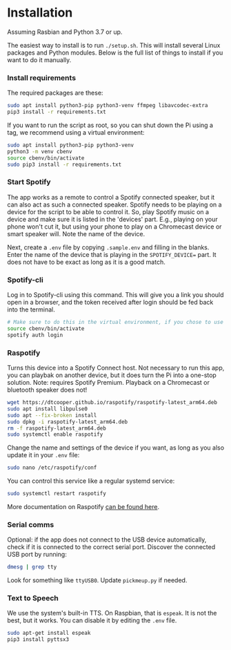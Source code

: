 
# Installation

Assuming Rasbian and Python 3.7 or up.

The easiest way to install is to run `./setup.sh`. This will install
several Linux packages and Python modules. Below is the full list of things to
install if you want to do it manually.


### Install requirements

The required packages are these:

```bash
sudo apt install python3-pip python3-venv ffmpeg libavcodec-extra
pip3 install -r requirements.txt
```

If you want to run the script as root, so you can shut down the Pi
using a tag, we recommend using a virtual environment:

```bash
sudo apt install python3-pip python3-venv
python3 -m venv cbenv
source cbenv/bin/activate
sudo pip3 install -r requirements.txt
```

### Start Spotify

The app works as a remote to control a Spotify connected speaker, but it can
also act as such a connected speaker. Spotify needs to be playing on a device
for the script to be able to control it. So, play Spotify music on a device
and make sure it is listed in the 'devices' part. E.g., playing on your phone
won't cut it, but using your phone to play on a Chromecast device or smart
speaker will. Note the name of the device.

Next, create a `.env` file by copying `.sample.env` and filling in the blanks.
Enter the name of the device that is playing in the `SPOTIFY_DEVICE=` part.
It does not have to be exact as long as it is a good match.

### Spotify-cli

Log in to Spotify-cli using this command. This will give you a link you should
open in a browser, and the token received after login should be fed back into
the terminal.

```bash
# Make sure to do this in the virtual environment, if you chose to use that
source cbenv/bin/activate
spotify auth login
```

### Raspotify

Turns this device into a Spotify Connect host. Not necessary to run this app,
you can playbak on another device, but it does turn the Pi into a one-stop
solution. Note: requires Spotify Premium. Playback on a Chromecast or bluetooth
speaker does not!

```bash
wget https://dtcooper.github.io/raspotify/raspotify-latest_arm64.deb
sudo apt install libpulse0
sudo apt --fix-broken install
sudo dpkg -i raspotify-latest_arm64.deb
rm -f raspotify-latest_arm64.deb
sudo systemctl enable raspotify
```

Change the name and settings of the device if you want, as long as you also
update it in your `.env` file:

```bash
sudo nano /etc/raspotify/conf
```

You can control this service like a regular systemd service:

```bash
sudo systemctl restart raspotify
```

More documentation on Raspotify [can be found here][raspotify].

### Serial comms

Optional: if the app does not connect to the USB device automatically, check if
it is connected to the correct serial port. Discover the connected USB port by
running:

```bash
dmesg | grep tty
```

Look for something like `ttyUSB0`. Update `pickmeup.py` if needed.

### Text to Speech

We use the system's built-in TTS. On Raspbian, that is `espeak`. It is not
the best, but it works. You can disable it by editing the `.env` file.

```bash
sudo apt-get install espeak
pip3 install pyttsx3
```

[spotify]: https://developer.spotify.com/dashboard
[raspotify]: https://dtcooper.github.io/raspotify/
